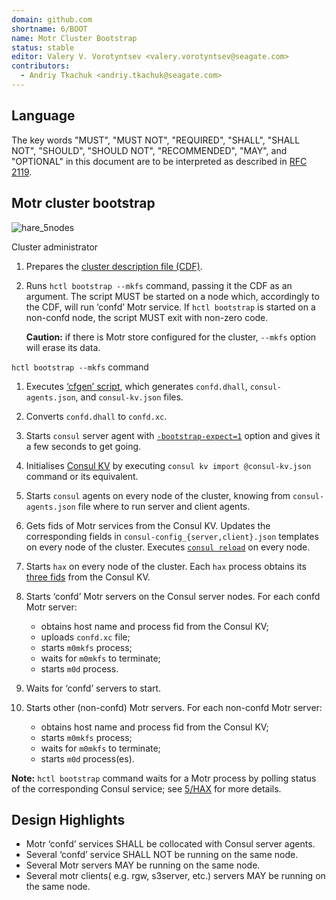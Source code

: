 ```yaml
---
domain: github.com
shortname: 6/BOOT
name: Motr Cluster Bootstrap
status: stable
editor: Valery V. Vorotyntsev <valery.vorotyntsev@seagate.com>
contributors:
  - Andriy Tkachuk <andriy.tkachuk@seagate.com>
---
```


## Language

The key words "MUST", "MUST NOT", "REQUIRED", "SHALL", "SHALL NOT",
"SHOULD", "SHOULD NOT", "RECOMMENDED", "MAY", and "OPTIONAL" in this
document are to be interpreted as described in
[RFC 2119](https://tools.ietf.org/html/rfc2119).

## Motr cluster bootstrap

![hare_5nodes](hare_5nodes.png)

Cluster administrator

1. Prepares the
   [cluster description file (CDF)](https://github.com/Seagate/cortx-hare/blob/main/rfc/3/README.md#cluster-description-file-cdf).

2. Runs `hctl bootstrap --mkfs` command, passing it the CDF as an argument.
   The script MUST be started on a node which, accordingly to the CDF,
   will run ‘confd’ Motr service.  If `hctl bootstrap` is started on a
   non-confd node, the script MUST exit with non-zero code.

   **Caution:** if there is Motr store configured for the cluster,
   `--mkfs` option will erase its data.

`hctl bootstrap --mkfs` command

1. Executes [‘cfgen’ script](https://github.com/Seagate/cortx-hare/blob/main/rfc/3/README.md#cfgen), which generates
   `confd.dhall`, `consul-agents.json`, and `consul-kv.json` files.

2. Converts `confd.dhall` to `confd.xc`.

3. Starts `consul` server agent with
   [`-bootstrap-expect=1`](https://www.consul.io/docs/agent/options.html#_bootstrap_expect)
   option and gives it a few seconds to get going.

4. Initialises [Consul KV](https://github.com/Seagate/cortx-hare/blob/main/rfc/4/README.md) by executing
   `consul kv import @consul-kv.json` command or its equivalent.

5. Starts `consul` agents on every node of the cluster, knowing from
   `consul-agents.json` file where to run server and client agents.

6. Gets fids of Motr services from the Consul KV.  Updates the
   corresponding fields in `consul-config_{server,client}.json`
   templates on every node of the cluster.  Executes
   [`consul reload`](https://www.consul.io/docs/commands/reload.html)
   on every node.

7. Starts `hax` on every node of the cluster.  Each `hax` process
   obtains its [three fids](#8) from the Consul KV.

8. Starts ‘confd’ Motr servers on the Consul server nodes.  For each
   confd Motr server:

   - obtains host name and process fid from the Consul KV;
   - uploads `confd.xc` file;
   - starts `m0mkfs` process;
   - waits for `m0mkfs` to terminate;
   - starts `m0d` process.

9. Waits for ‘confd’ servers to start.

10. Starts other (non-confd) Motr servers.  For each non-confd Motr server:

    - obtains host name and process fid from the Consul KV;
    - starts `m0mkfs` process;
    - waits for `m0mkfs` to terminate;
    - starts `m0d` process(es).


**Note:** `hctl bootstrap` command waits for a Motr process by polling
status of the corresponding Consul service; see
[5/HAX](https://github.com/Seagate/cortx-hare/blob/main/rfc/5/README.md#storing-process-status-in-consul-kv) for more
details.

## Design Highlights

* Motr ‘confd’ services SHALL be collocated with Consul server agents.
* Several ‘confd’ service SHALL NOT be running on the same node.
* Several Motr servers MAY be running on the same node.
* Several motr clients( e.g. rgw, s3server, etc.) servers MAY be running on the same node.
